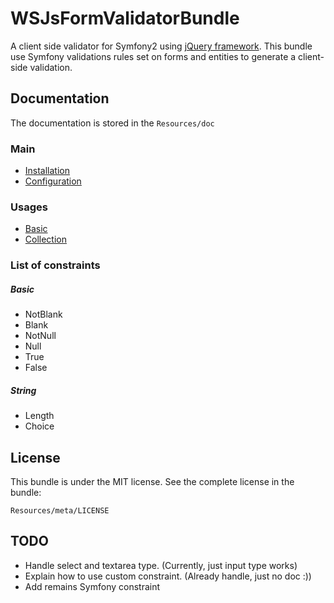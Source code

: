 WSJsFormValidatorBundle
=============

A client side validator for Symfony2 using [jQuery framework](http://jquery.com/).
This bundle use Symfony validations rules set on forms and entities to generate a client-side validation.

Documentation
-------------

The documentation is stored in the `Resources/doc`

### Main
- [Installation](https://github.com/WedgeSama/WSJsFormValidatorBundle/blob/master/Resources/doc/install.md)
- [Configuration](https://github.com/WedgeSama/WSJsFormValidatorBundle/blob/master/Resources/doc/config.md)

### Usages
- [Basic](https://github.com/WedgeSama/WSJsFormValidatorBundle/blob/master/Resources/doc/basic.md)
- [Collection](https://github.com/WedgeSama/WSJsFormValidatorBundle/blob/master/Resources/doc/collection.md)

### List of constraints

##### Basic
- NotBlank
- Blank
- NotNull
- Null
- True
- False

##### String
- Length
- Choice

License
-------

This bundle is under the MIT license. See the complete license in the bundle:

    Resources/meta/LICENSE

TODO
----
- Handle select and textarea type. (Currently, just input type works)
- Explain how to use custom constraint. (Already handle, just no doc :))
- Add remains Symfony constraint
